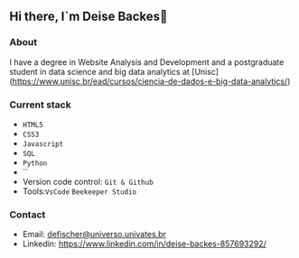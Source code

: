 ## Hi there, I`m Deise Backes👋

### About
I have a degree in Website Analysis and Development and a postgraduate student in data science and big data
analytics at [Unisc] (https://www.unisc.br/ead/cursos/ciencia-de-dados-e-big-data-analytics/)

### Current stack
- `HTML5`
- `CSS3`
- `Javascript`
- `SQL`
- `Python`
- ``
- Version code control: `Git & Github`
- Tools:`VsCode` `Beekeeper Studio`

### Contact
- Email: defischer@universo.univates.br
- Linkedin: https://www.linkedin.com/in/deise-backes-857693292/



